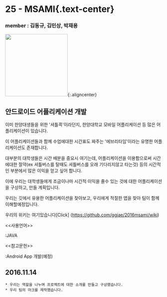 # 25 - MSAMI{.text-center}
### member : 김동규, 김민상, 박재용
<img src="http://postfiles5.naver.net/MjAxNjExMTRfMjU2/MDAxNDc5MTIzNzA2MTQz.qufEjEQgnduGwu9bSrtiHwBgrKpOrzldRZOZoOME-qIg.8MvaY1VSh6N4BYl-t5adAqnklUW5lK5bVFE2XHpkHnYg.PNG.msmghjjm/gitprojectlogo.png?type=w2" height = "200" >{:.aligncenter} 
## 안드로이드 어플리케이션 개발
이미 한양대생들을 위한 '셔틀콕'이라던지, 한양대학교 모바일 어플리케이션 등 많은 어플리케이션이 있습니다.

이 어플리케이션들과 함께 수업에대한 시간표도 짜주는 '에브리타임'이라는 유명한 어플리케이션도 존재합니다.

대부분의 대학생들은 시간 배분을 중요시 여기는데, 어플리케이션을 이용함으로써 시간에대한 절약(ex 셔틀버스를 탈때도 셔틀버스를 오래 기다리지않고 타는것) 등의 시간적인 부분에서 많은 이익을 얻고 싶어 합니다.

이에 우리는 대학생들에게 조금이나마 시간적 이익을 줄수 있는 것에 대한 어플리케이션을 구상하고, 만들 계획입니다. 

우리는 깃에서 유용한 어플리케이션을 찾아보고, 우리에게 적절한 앱을 찾아 팀이 함께 이해할예정입니다.


우리의 위키는 여기있습니다[Click] (https://github.com/ggjae/2016msami/wiki)


<<사용언어>>


:JAVA


<<참고문헌>>


:Android App 개발(예정)

## 2016.11.14

	* 우리는 역할을 나누며 프로젝트에 대한 소개를 만들고 구상했습니다.
	* 우리 팀의 마크를 제작했습니다.
	
